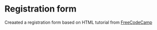 # Registration form

Creaated a registration form based on HTML tutorial from [FreeCodeCamp](https://www.freecodecamp.org)